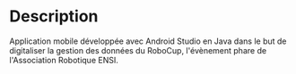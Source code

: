 # Description
Application mobile développée avec Android Studio en Java dans le but de digitaliser la gestion des données 
du RoboCup, l'évènement phare de l'Association Robotique ENSI.
